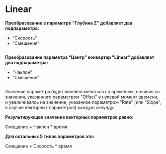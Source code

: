 # Linear

**Преобразование в параметре "Глубина Z" добавляет два подпараметра:**

* "Скорость"
* "Смещения"

<figure><img src="https://lh7-us.googleusercontent.com/dMNroBasEqn5yPTPfZ7NdIN5yCZ2eg0OE_rjpzbliAhsBkqTJ33Lg3fR2AdaJyQZg67l-Uc2vOtZSjeqletUsNrOFxyGWLUSv7zN39iFv4ZLhOrNR04G1VL6nBJgATWVjxPMR-cLCrurf5g7CKJ-oxI" alt=""><figcaption></figcaption></figure>

**Преобразование параметра  “Центр” конвертер "Linear" добавляет два подпараметра:**

* “Наклон”
* “Смещение”

<figure><img src="https://lh7-us.googleusercontent.com/oEmQsxhLfGd97E6p47BfnUy2KRPOUxAwtaS_UZpNxGTBMACL0o6rIRJgx-7Dfh1Z3AlizuRazzSvtc1NP3tQ8wLhLtjYWmuZy1PXOVSuFilFJgEYhDXNsco985tlMelDkl1epygA_He8ZUZZr4Eem1s" alt=""><figcaption></figcaption></figure>

Значение параметра будет линейно меняться со временем, начиная со значения, указанного параметром "Offset" в нулевой момент времени, и увеличиваясь на значение, указанное параметром "Rate" (или "Slope", в случае векторных параметров) каждую секунду.

**Результирующее значение векторных параметров равно:**

Смещение + Наклон \* время

**Для остальных 5 типов параметров это:**

Смещение + Скорость \* время
